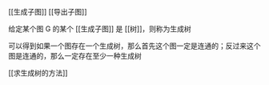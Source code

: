 ---
---

[[生成子图]] [[导出子图]]

给定某个图 G 的某个 [[生成子图]] 是 [[树]]，则称为生成树


可以得到如果一个图存在一个生成树，那么首先这个图一定是连通的；反过来这个图是连通的，那么一定存在至少一种生成树


[[求生成树的方法]]
